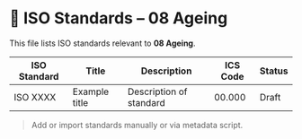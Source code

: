 # 📄 ISO Standards – 08 Ageing

This file lists ISO standards relevant to **08 Ageing**.

| ISO Standard | Title | Description | ICS Code | Status |
|--------------|-------|-------------|----------|--------|
| ISO XXXX     | Example title | Description of standard | 00.000 | Draft |

> Add or import standards manually or via metadata script.
